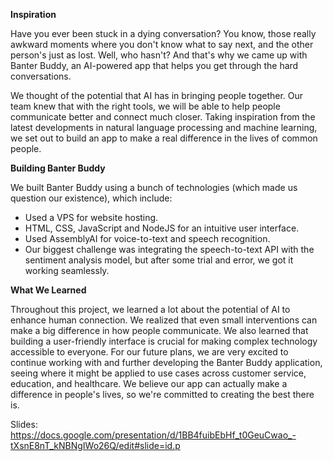 **Inspiration**

Have you ever been stuck in a dying conversation? You know, those really awkward moments where you don't know what to say next, and the other person's just as lost. Well, who hasn't? And that's why we came up with Banter Buddy, an AI-powered app that helps you get through the hard conversations.

We thought of the potential that AI has in bringing people together. Our team knew that with the right tools, we will be able to help people communicate better and connect much closer. Taking inspiration from the latest developments in natural language processing and machine learning, we set out to build an app to make a real difference in the lives of common people.

**Building Banter Buddy**

We built Banter Buddy using a bunch of technologies (which made us question our existence), which include:

- Used a VPS for website hosting.
- HTML, CSS, JavaScript and NodeJS for an intuitive user interface.
- Used AssemblyAI for voice-to-text and speech recognition.
- Our biggest challenge was integrating the speech-to-text API with the sentiment analysis model, but after some trial and error, we got it working seamlessly.

**What We Learned**

Throughout this project, we learned a lot about the potential of AI to enhance human connection. We realized that even small interventions can make a big difference in how people communicate. We also learned that building a user-friendly interface is crucial for making complex technology accessible to everyone. For our future plans, we are very excited to continue working with and further developing the Banter Buddy application, seeing where it might be applied to use cases across customer service, education, and healthcare. We believe our app can actually make a difference in people's lives, so we're committed to creating the best there is.


Slides: https://docs.google.com/presentation/d/1BB4fuibEbHf_t0GeuCwao_-tXsnE8nT_kNBNgIWo26Q/edit#slide=id.p
